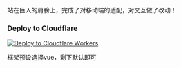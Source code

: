 站在巨人的肩膀上，完成了对移动端的适配，对交互做了改动！

### Deploy to Cloudflare

[![Deploy to Cloudflare Workers](https://deploy.pages.cloudflare.com/button)](https://deploy.pages.cloudflare.com/?url=https://github.com/agtype/BOCCHI-THE-ROCK)

框架预设选择vue，剩下默认即可
